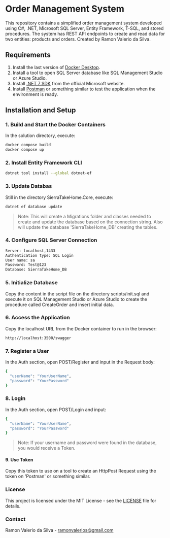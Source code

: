 # Order Management System

This repository contains a simplified order management system developed using C#, .NET, Microsoft SQL Server, Entity Framework, T-SQL, and stored procedures. The system has REST API endpoints to create and read data for two entities: products and orders. Created by Ramon Valerio da Silva.

## Requirements

1. Install the last version of [Docker Desktop](https://www.docker.com/products/docker-desktop).
2. Install a tool to open SQL Server database like SQL Management Studio or Azure Studio.
3. Install [.NET 7 SDK](https://dotnet.microsoft.com/download/dotnet/7.0) from the official Microsoft website.
4. Install [Postman](https://www.postman.com/downloads/) or something similar to test the application when the environment is ready.

## Installation and Setup

### 1. Build and Start the Docker Containers
   In the solution directory, execute:
   ```bash
   docker compose build
   docker compose up
   ```
### 2. Install Entity Framework CLI
```bash
dotnet tool install --global dotnet-ef
```

### 3. Update Databas
Still in the directory SierraTakeHome.Core, execute:
```bash
dotnet ef database update
```
>Note: This will create a Migrations folder and classes needed to create and update the database based on the connection string.
Also will update the database 'SierraTakeHome_DB' creating the tables.

### 4. Configure SQL Server Connection
```bash
Server: localhost,1433
Authentication type: SQL Login
User name: sa
Password: Test@123
Database: SierraTakeHome_DB
```

### 5. Initialize Database
Copy the content in the script file on the directory scripts/init.sql and execute it on SQL Management Studio or Azure Studio to create the procedure called CreateOrder and insert initial data.

### 6. Access the Application
Copy the localhost URL from the Docker container to run in the browser:
```bash
http://localhost:3500/swagger
```

### 7. Register a User
In the Auth section, open POST/Register and input in the Request body:
```bash
{
  "userName": "YourUserName",
  "password": "YourPassword"
}
```

### 8. Login
In the Auth section, open POST/Login and input:
```bash
{
  "userName": "YourUserName",
  "password": "YourPassword"
}
```
>Note: If your username and password were found in the database, you would receive a Token.

#### 9. Use Token
Copy this token to use on a tool to create an HttpPost Request using the token on 'Postman' or something similar.

### License
This project is licensed under the MIT License - see the [LICENSE](LICENSE.md) file for details.

### Contact
Ramon Valerio da Silva - ramonvalerios@gmail.com
